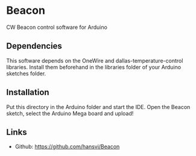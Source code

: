 # Beacon
CW Beacon control software for Arduino

## Dependencies
This software depends on the OneWire and dallas-temperature-control libraries. Install them beforehand in the libraries folder of your Arduino sketches folder.

## Installation
Put this directory in the Arduino folder and start the IDE. Open the Beacon sketch, select the Arduino Mega board and upload!

## Links
* Github: https://github.com/hansvi/Beacon
